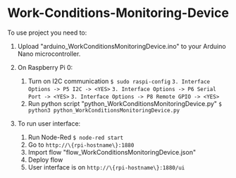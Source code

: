 # Work-Conditions-Monitoring-Device

To use project you need to:

1. Upload "arduino_WorkConditionsMonitoringDevice.ino" to your Arduino Nano microcontroller.

2. On Raspberry Pi 0:
   1. Turn on I2C communication
    `$ sudo raspi-config`
    `3. Interface Options -> P5 I2C -> <YES>`
    `3. Interface Options -> P6 Serial Port -> <YES>`
    `3. Interface Options -> P8 Remote GPIO -> <YES>`
   2. Run python script "python_WorkConditionsMonitoringDevice.py"
    `$ python3 python_WorkConditionsMonitoringDevice.py`

3. To run user interface:
   1. Run Node-Red
   `$ node-red start`
   2. Go to `http://\{rpi-hostname\}:1880`
   3. Import flow "flow_WorkConditionsMonitoringDevice.json"
   4. Deploy flow
   5. User interface is on `http://\{rpi-hostname\}:1880/ui`
